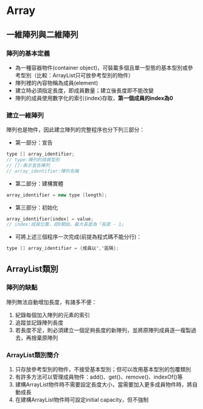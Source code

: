 # Array

## 一維陣列與二維陣列

### 陣列的基本定義

- 為一種容器物件(container object)，可裝載多個且單一型態的基本型別或參考型別（比較：ArrayList只可放參考型別的物件）
- 陣列裡的內容物稱為成員(element)
- 建立時必須指定長度，即成員數量；建立後長度即不能改變
- 陣列的成員使用數字化的索引(index)存取，**第一個成員的index為0**

### 建立一維陣列

陣列也是物件，因此建立陣列的完整程序也分下列三部分：

- 第一部分：宣告

```java
type [] array_identifier;
// type:陣列的成員型別
// []:表示宣告陣列
// array_identifier:陣列名稱
```

- 第二部分：建構實體

```java
array_identifier = new type [length];
```

- 第三部分：初始化

```java
array_identifier[index] = value;
// index:成員位置，從0開始，最大長度為「長度 - 1」
```

- 可將上述三個程序一次完成(前提為程式碼不能分行)：

```java
type [] array_identifier = {成員以","區隔};
```

## ArrayList類別

### 陣列的缺點

陣列無法自動增加長度，有諸多不便：

1. 紀錄每個加入陣列的元素的索引
2. 追蹤並記錄陣列長度
3. 若長度不足，則必須建立一個足夠長度的新陣列，並將原陣列成員逐一複製過去，再捨棄原陣列

### ArrayList類別簡介

1. 只存放參考型別的物件，不接受基本型別；但可以改用基本型別的包覆類別
2. 有許多方法可以管理成員物件：add()、get()、remove()、indexOf()等
3. 建構ArrayList物件時不需要設定長度大小，當需要加入更多成員物件時，將自動成長
4. 在建構ArrayList物件時可設定initial capacity，但不強制
